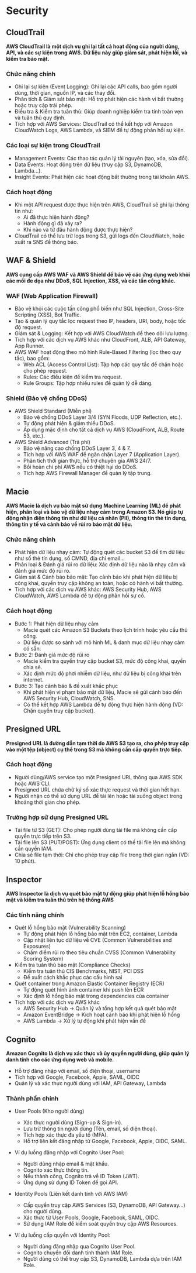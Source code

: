 # Security
## CloudTrail
**AWS CloudTrail là một dịch vụ ghi lại tất cả hoạt động của người dùng, API, và các sự kiện trong AWS. Dữ liệu này giúp giám sát, phát hiện lỗi, và kiểm tra bảo mật.**
### Chức năng chính
- Ghi lại sự kiện (Event Logging): Ghi lại các API calls, bao gồm người dùng, thời gian, nguồn IP, và các thay đổi.
- Phân tích & Giám sát bảo mật: Hỗ trợ phát hiện các hành vi bất thường hoặc truy cập trái phép.
- Điều tra & Kiểm tra tuân thủ: Giúp doanh nghiệp kiểm tra tính toàn vẹn và tuân thủ quy định.
- Tích hợp với AWS Services: CloudTrail có thể kết hợp với Amazon CloudWatch Logs, AWS Lambda, và SIEM để tự động phản hồi sự kiện.
### Các loại sự kiện trong CloudTrail
- Management Events: Các thao tác quản lý tài nguyên (tạo, xóa, sửa đổi).
- Data Events: Hoạt động trên dữ liệu (truy cập S3, DynamoDB, Lambda...).
- Insight Events: Phát hiện các hoạt động bất thường trong tài khoản AWS.
### Cách hoạt động
- Khi một API request được thực hiện trên AWS, CloudTrail sẽ ghi lại thông tin như:
  - Ai đã thực hiện hành động?
  - Hành động gì đã xảy ra?
  - Khi nào và từ đâu hành động được thực hiện?
- CloudTrail có thể lưu trữ logs trong S3, gửi logs đến CloudWatch, hoặc xuất ra SNS để thông báo.
## WAF & Shield
**AWS cung cấp AWS WAF và AWS Shield để bảo vệ các ứng dụng web khỏi các mối đe dọa như DDoS, SQL Injection, XSS, và các tấn công khác.**
### WAF (Web Application Firewall)
- Bảo vệ khỏi các cuộc tấn công phổ biến như SQL Injection, Cross-Site Scripting (XSS), Bot Traffic.
- Tạo & quản lý quy tắc lọc request theo IP, headers, URI, body, hoặc tốc độ request.
- Giám sát & Logging: Kết hợp với AWS CloudWatch để theo dõi lưu lượng.
- Tích hợp với các dịch vụ AWS khác như CloudFront, ALB, API Gateway, App Runner.
- AWS WAF hoạt động theo mô hình Rule-Based Filtering (lọc theo quy tắc), bao gồm:
  - Web ACL (Access Control List): Tập hợp các quy tắc để chặn hoặc cho phép request.
  - Rules: Các điều kiện để kiểm tra request.
  - Rule Groups: Tập hợp nhiều rules để quản lý dễ dàng.
### Shield (Bảo vệ chống DDoS)
- AWS Shield Standard (Miễn phí)
  - Bảo vệ chống DDoS Layer 3/4 (SYN Floods, UDP Reflection, etc.).
  - Tự động phát hiện & giảm thiểu DDoS.
  - Áp dụng mặc định cho tất cả dịch vụ AWS (CloudFront, ALB, Route 53, etc.).
- AWS Shield Advanced (Trả phí)
  - Bảo vệ nâng cao chống DDoS Layer 3, 4 & 7.
  - Tích hợp với AWS WAF để ngăn chặn Layer 7 (Application Layer).
  - Phân tích thời gian thực, hỗ trợ chuyên gia AWS 24/7.
  - Bồi hoàn chi phí AWS nếu có thiệt hại do DDoS.
  - Tích hợp AWS Firewall Manager để quản lý tập trung.
## Macie
**AWS Macie là dịch vụ bảo mật sử dụng Machine Learning (ML) để phát hiện, phân loại và bảo vệ dữ liệu nhạy cảm trong Amazon S3. Nó giúp tự động nhận diện thông tin như dữ liệu cá nhân (PII), thông tin thẻ tín dụng, thông tin y tế và cảnh báo về rủi ro bảo mật dữ liệu.**
### Chức năng chính
- Phát hiện dữ liệu nhạy cảm: Tự động quét các bucket S3 để tìm dữ liệu như số thẻ tín dụng, số CMND, địa chỉ email...
- Phân loại & Đánh giá rủi ro dữ liệu: Xác định dữ liệu nào là nhạy cảm và đánh giá mức độ rủi ro.
- Giám sát & Cảnh báo bảo mật: Tạo cảnh báo khi phát hiện dữ liệu bị công khai, quyền truy cập không an toàn, hoặc có hành vi bất thường.
- Tích hợp với các dịch vụ AWS khác: AWS Security Hub, AWS CloudWatch, AWS Lambda để tự động phản hồi sự cố.
### Cách hoạt động
- Bước 1: Phát hiện dữ liệu nhạy cảm
  - Macie quét các Amazon S3 Buckets theo lịch trình hoặc yêu cầu thủ công.
  - Dữ liệu được so sánh với mô hình ML & danh mục dữ liệu nhạy cảm có sẵn.
- Bước 2: Đánh giá mức độ rủi ro
  - Macie kiểm tra quyền truy cập bucket S3, mức độ công khai, quyền chia sẻ.
  - Xác định mức độ phơi nhiễm dữ liệu, như dữ liệu bị công khai trên internet.
- Bước 3: Tạo cảnh báo & đề xuất khắc phục
  - Khi phát hiện vi phạm bảo mật dữ liệu, Macie sẽ gửi cảnh báo đến AWS Security Hub, CloudWatch, SNS.
  - Có thể kết hợp AWS Lambda để tự động thực hiện hành động (VD: Chặn quyền truy cập bucket).
## Presigned URL
**Presigned URL là đường dẫn tạm thời do AWS S3 tạo ra, cho phép truy cập vào một tệp (object) cụ thể trong S3 mà không cần cấp quyền trực tiếp.**
### Cách hoạt động
- Người dùng/AWS service tạo một Presigned URL thông qua AWS SDK hoặc AWS CLI.
- Presigned URL chứa chữ ký số xác thực request và thời gian hết hạn.
- Người nhận có thể sử dụng URL để tải lên hoặc tải xuống object trong khoảng thời gian cho phép.
### Trường hợp sử dụng Presigned URL
- Tải file từ S3 (GET): Cho phép người dùng tải file mà không cần cấp quyền trực tiếp trên S3.
- Tải file lên S3 (PUT/POST): Ứng dụng client có thể tải file lên mà không cần quyền IAM.
- Chia sẻ file tạm thời: Chỉ cho phép truy cập file trong thời gian ngắn (VD: 10 phút).
## Inspector
**AWS Inspector là dịch vụ quét bảo mật tự động giúp phát hiện lỗ hổng bảo mật và kiểm tra tuân thủ trên hệ thống AWS**
### Các tính năng chính
- Quét lỗ hổng bảo mật (Vulnerability Scanning)
  - Tự động phát hiện lỗ hổng bảo mật trên EC2, container, Lambda
  - Cập nhật liên tục dữ liệu về CVE (Common Vulnerabilities and Exposures)
  - Chấm điểm rủi ro theo tiêu chuẩn CVSS (Common Vulnerability Scoring System)
- Kiểm tra tuân thủ bảo mật (Compliance Checks)
  - Kiểm tra tuân thủ CIS Benchmarks, NIST, PCI DSS
  - Đề xuất cách khắc phục các cấu hình sai
- Quét container trong Amazon Elastic Container Registry (ECR)
  - Tự động quét hình ảnh container khi push lên ECR
  - Xác định lỗ hổng bảo mật trong dependencies của container
- Tích hợp với các dịch vụ AWS khác
  - AWS Security Hub → Quản lý và tổng hợp kết quả quét bảo mật
  - Amazon EventBridge → Kích hoạt cảnh báo khi phát hiện lỗ hổng
  - AWS Lambda → Xử lý tự động khi phát hiện vấn đề
## Cognito
**Amazon Cognito là dịch vụ xác thực và ủy quyền người dùng, giúp quản lý danh tính cho các ứng dụng web và mobile.**
- Hỗ trợ đăng nhập với email, số điện thoại, username
- Tích hợp với Google, Facebook, Apple, SAML, OIDC
- Quản lý và xác thực người dùng với IAM, API Gateway, Lambda

### Thành phần chính 
- User Pools (Kho người dùng)
  - Xác thực người dùng (Sign-up & Sign-in).
  - Lưu trữ thông tin người dùng (Tên, email, số điện thoại).
  - Tích hợp xác thực đa yếu tố (MFA).
  - Hỗ trợ liên kết đăng nhập từ Google, Facebook, Apple, OIDC, SAML.
- Ví dụ luồng đăng nhập với Cognito User Pool:
  - Người dùng nhập email & mật khẩu.
  - Cognito xác thực thông tin.
  - Nếu thành công, Cognito trả về ID Token (JWT).
  - Ứng dụng sử dụng ID Token để gọi API.

- Identity Pools (Liên kết danh tính với AWS IAM)
  - Cấp quyền truy cập AWS Services (S3, DynamoDB, API Gateway...) cho người dùng.
  - Xác thực từ User Pools, Google, Facebook, SAML, OIDC.
  - Sử dụng IAM Role để kiểm soát quyền truy cập AWS Resources.
- Ví dụ luồng cấp quyền với Identity Pool:
  - Người dùng đăng nhập qua Cognito User Pool.
  - Cognito chuyển đổi danh tính thành IAM Role.
  - Người dùng có thể truy cập S3, DynamoDB, Lambda dựa trên IAM Role.

